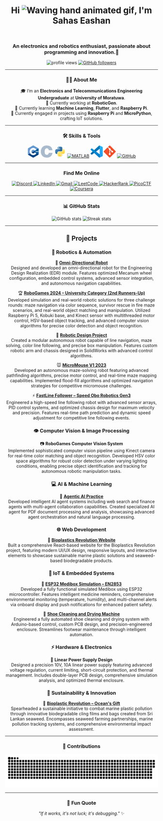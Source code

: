 <h1 align="center">Hi <img src="https://raw.githubusercontent.com/nixin72/nixin72/master/wave.gif" 
         alt="Waving hand animated gif"
         height="45"
         width="45" />, I'm Sahas Eashan <div><img align="center">
</div></h1> 

<!-- fallback content if the SVG doesn't load -->
</object>
<h3 align="center">An electronics and robotics enthusiast, passionate about programming and innovation.🚀 </h3>

<p align="center">
  <img src="https://komarev.com/ghpvc/?username=sahas-eashan&label=Profile%20views&color=0e75b6&style=flat" alt="profile views" />
  <a href="https://github.com/sahas-eashan?tab=followers">
    <img src="https://img.shields.io/github/followers/sahas-eashan?label=Followers&style=social" alt="GitHub followers" />
  </a>
</p>
<p align="center">
  
<div align="center">
  
---

### 👨‍💻 About Me

🎓 I’m an **Electronics and Telecommunications Engineering Undergraduate** at **University of Moratuwa**.  
🤖 Currently working at **RoboticGen**.  
🌱 Currently learning **Machine Learning**, **Flutter**, and **Raspberry Pi**.  
🔭 Currently engaged in projects using **Raspberry Pi** and **MicroPython**, crafting IoT solutions.  

---

### 🛠️ Skills & Tools

<p>
  <a href="https://cplusplus.com/" target="_blank"><img src="https://raw.githubusercontent.com/devicons/devicon/master/icons/cplusplus/cplusplus-original.svg" alt="C++" width="40" height="40"/></a>
  <a href="https://en.wikipedia.org/wiki/C_(programming_language)" target="_blank"><img src="https://raw.githubusercontent.com/devicons/devicon/master/icons/c/c-original.svg" alt="C" width="40" height="40"/></a>
  <a href="https://www.python.org/" target="_blank"><img src="https://raw.githubusercontent.com/devicons/devicon/master/icons/python/python-original.svg" alt="Python" width="40" height="40"/></a>
  <a href="https://www.mathworks.com/products/matlab.html" target="_blank"><img src="https://upload.wikimedia.org/wikipedia/commons/2/21/Matlab_Logo.png" alt="MATLAB" width="40" height="40"/></a>
  <a href="https://code.visualstudio.com/" target="_blank"><img src="https://raw.githubusercontent.com/devicons/devicon/master/icons/vscode/vscode-original.svg" alt="VS Code" width="40" height="40"/></a>
  <a href="https://git-scm.com/" target="_blank"><img src="https://raw.githubusercontent.com/devicons/devicon/master/icons/git/git-original.svg" alt="Git" width="40" height="40"/></a>
  <a href="https://github.com/" target="_blank"><img src="https://github.githubassets.com/images/modules/logos_page/GitHub-Mark.png" alt="GitHub" width="40" height="40"/></a>

</p>

---

### Find Me Online

<p>
  <!-- Discord -->
  <a href="https://discord.com/invite/cRbrttDn" target="_blank">
    <img src="https://img.shields.io/badge/Discord-5865F2?style=flat-circle&logo=discord&logoColor=white" alt="Discord" />
  </a>
  <!-- LinkedIn -->
  <a href="https://linkedin.com/in/sahas-eashan-55b35b29a" target="_blank">
    <img src="https://img.shields.io/badge/LinkedIn-0077B5?style=flat-circle&logo=linkedin&logoColor=white" alt="LinkedIn" />
  </a>
  <!-- Gmail -->
  <a href="mailto:sahaseashangalle@gmail.com" target="_blank">
    <img src="https://img.shields.io/badge/Gmail-D14836?style=flat-circle&logo=gmail&logoColor=white" alt="Gmail" />
  </a>
  <!-- LeetCode -->
  <a href="https://leetcode.com/u/sahas_eashan/" target="_blank">
    <img src="https://img.shields.io/badge/LeetCode-FFA116?style=flat-circle&logo=leetcode&logoColor=white" alt="LeetCode" />
  </a>
  <!-- HackerRank -->
  <a href="https://www.hackerrank.com/profile/sahas_eashan" target="_blank">
    <img src="https://img.shields.io/badge/HackerRank-2EC866?style=flat-circle&logo=hackerrank&logoColor=white" alt="HackerRank" />
  </a>
  <!-- PicoCTF -->
  <a href="https://play.picoctf.org/users/sahas_eashan" target="_blank">
    <img src="https://img.shields.io/badge/PicoCTF-1E90FF?style=flat-circle&logo=c&logoColor=white" alt="PicoCTF" />
  </a>
  <!-- Coursera -->
  <a href="https://www.coursera.org/user/e1056ceef075a6f2f9bb7def08372453" target="_blank">
    <img src="https://img.shields.io/badge/Coursera-0056D2?style=flat-circle&logo=coursera&logoColor=white" alt="Coursera" />
  </a>
</p>

---

### 📊 GitHub Stats

</div>

<p align="center">
  <img src="https://github-readme-stats.vercel.app/api?username=sahas-eashan&show_icons=true&theme=radical" alt="GitHub stats" />
  <img src="https://github-readme-streak-stats.herokuapp.com/?user=sahas-eashan&theme=radical" alt="Streak stats" />
</p>


---
  
<div align="center">
  
## 🚀 Projects

### 🤖 **Robotics & Automation**
🔧 [**Omni-Directional Robot**](https://github.com/sahas-eashan/OmniDirectionalRobot-EN2160)  
Designed and developed an omni-directional robot for the Engineering Design Realization (EDR) module. Features optimized Mecanum wheel configuration, embedded control systems, advanced sensor integration, and autonomous navigation capabilities.

🏆 [**RoboGames 2024 – University Category (2nd Runners-Up)**](https://github.com/sahas-eashan/BB-Alr-8)  
Developed simulation and real-world robotic solutions for three challenge rounds: maze navigation via color sequence, survivor rescue in fire maze scenarios, and real-world object matching and manipulation. Utilized Raspberry Pi 5, Kobuki base, and Kinect sensor with multithreaded motor control, HSV-based object tracking, and advanced computer vision algorithms for precise color detection and object recognition.

🎯 [**Robotic Design Project**](https://github.com/sahas-eashan/Robotic-Design-Project)  
Created a modular autonomous robot capable of line navigation, maze solving, color line following, and precise box manipulation. Features custom robotic arm and chassis designed in SolidWorks with advanced control algorithms.

🐭 [**MicroMouse V1 2023**](https://github.com/sahas-eashan/MicroMouseV1_2023)  
Developed an autonomous maze-solving robot featuring advanced pathfinding algorithms, precise motor control, and real-time maze mapping capabilities. Implemented flood-fill algorithms and optimized navigation strategies for competitive micromouse challenges.

⚡ [**FastLine Follower – Speed Obo Robotics Gen3**](https://github.com/sahas-eashan/speed-obo-robotics-team-gen3)  
Engineered a high-speed line following robot with advanced sensor arrays, PID control systems, and optimized chassis design for maximum velocity and precision. Features real-time path prediction and dynamic speed adjustment for competitive line following events.

### 👁️ **Computer Vision & Image Processing**
📷 **RoboGames Computer Vision System**  
Implemented sophisticated computer vision pipeline using Kinect camera for real-time color matching and object recognition. Developed HSV color space algorithms for robust color detection under varying lighting conditions, enabling precise object identification and tracking for autonomous robotic manipulation tasks.

### 💻 **AI & Machine Learning**
🧠 [**Agentic AI Practice**](https://github.com/sahas-eashan/Agentic_AI_Practice)  
Developed intelligent AI agent systems including web search and finance agents with multi-agent collaboration capabilities. Created specialized AI agent for PDF document processing and analysis, showcasing advanced agent orchestration and natural language processing.

### 🌐 **Web Development**
🌊 [**Bioplastics Revolution Website**](https://github.com/sahas-eashan/WEB_bioplastics_revolution_)  
Built a comprehensive React-based website for the Bioplastics Revolution project, featuring modern UI/UX design, responsive layouts, and interactive elements to showcase sustainable marine plastic solutions and seaweed-based biodegradable products.

### 🔬 **IoT & Embedded Systems**
💊 [**ESP32 Medibox Simulation – EN2853**](https://github.com/sahas-eashan/ESP32-Medibox-Project---EN2853)  
Developed a fully functional simulated Medibox using ESP32 microcontroller. Features intelligent medicine reminders, comprehensive environmental monitoring (temperature, humidity), and multi-channel alerts via onboard display and push notifications for enhanced patient safety.

🧹 [**Shoe Cleaning and Drying Machine**](https://github.com/sahas-eashan/Shoe-Cleaning-and-Drying-Machine--Engineering_Design_Project)  
Engineered a fully automated shoe cleaning and drying system with Arduino-based control, custom PCB design, and precision-engineered enclosure. Streamlines footwear maintenance through intelligent automation.

### ⚡ **Hardware & Electronics**
🔋 **Linear Power Supply Design**  
Designed a precision 10V, 10A linear power supply featuring advanced voltage regulation, current limiting, short-circuit protection, and thermal management. Includes double-layer PCB design, comprehensive simulation analysis, and optimized thermal enclosure.

### 🌱 **Sustainability & Innovation**
🌊 [**Bioplastic Revolution – Ocean's Gift**](https://github.com/sahas-eashan/Bioplastic-Revolution)  
Spearheaded a sustainable initiative to combat marine plastic pollution through innovative biodegradable cling films and bags created from Sri Lankan seaweed. Encompasses seaweed farming partnerships, marine pollution tracking systems, and comprehensive environmental impact assessment.

---

### 🐍 Contributions

<picture>
  <source media="(prefers-color-scheme: dark)" srcset="https://raw.githubusercontent.com/sahas-eashan/sahas-eashan/output/github-snake-dark.svg" />
  <img alt="github-snake" src="https://raw.githubusercontent.com/sahas-eashan/sahas-eashan/output/github-snake.svg" />
</picture>


---


### 🐾 Fun Quote

_"If it works, it's not luck; it's debugging."_ ✨

</div>

